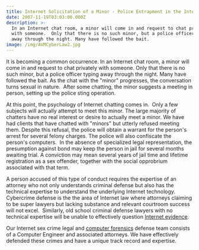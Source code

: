 ```yaml
---
title: Internet Solicitation of a Minor - Police Entrapment in the Internet Age
date: 2007-11-19T03:03:00.000Z
description: >-
  In an Internet chat room, a minor will come in and request to chat privately
  with someone.  Only that there is no such minor, but a police officer typing
  away through the night. Many have followed the bait. 
image: /img/AVMCyberLaw2.jpg
---
```

It is becoming a common occurrence. In an Internet chat room, a minor will come in and request to chat privately with someone.  Only that there is no such minor, but a police officer typing away through the night. Many have followed the bait.  As the chat with the "minor" progresses, the conversation turns sexual in nature.&nbsp; After some chatting, the minor suggests a meeting in person, setting up the police sting operation.

At this point, the psychology of Internet chatting comes in.&nbsp; Only a few subjects will actually attempt to meet this minor. The large majority of chatters have no real interest or desire to actually meet a minor.  We have had clients that have chatted with "minors" but utterly refused meeting them. Despite this refusal, the police will obtain a warrant for the person's arrest for several felony charges. The police will also confiscate the person's computers.&nbsp; In the absence of specialized legal representation, the presumption against bond may keep the person in jail for several months awaiting trial. A conviction may mean several years of jail time and lifetime registration as a sex offender, together with the social opprobrium associated with that term.

A person accused of this type of conduct requires the expertise of an attorney who not only understands criminal defense but also has the technical expertise to understand the underlying Internet technology.&nbsp; Cybercrime defense is the the area of Internet law where attorneys claiming to be super lawyers but lacking substance and relevant courtroom success will not excel.&nbsp; Similarly, old school criminal defense lawyers with no technical expertise will be unable to effectively question  <a href="http://www.cyberinternetlawyer.com" target="_blank" rel="nofollow" >Internet evidence</a>.

Our  Internet sex crime legal and [computer forensics](www.forensicsvirginia.com) defense team consists of a Computer Engineer and associated attorneys. We have effectively defended these crimes and have a unique track record and expertise.

